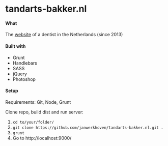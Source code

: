 # tandarts-bakker.nl

#### What
The [website](http://tandarts-bakker.nl/) of a dentist in the Netherlands (since 2013)

#### Built with
* Grunt
* Handlebars
* SASS
* jQuery
* Photoshop

#### Setup
Requirements: Git, Node, Grunt

Clone repo, build dist and run server:

1. `cd to/your/folder/`
2. `git clone https://github.com/janwerkhoven/tandarts-bakker.nl.git .`
3. `grunt`
4. Go to http://localhost:9000/
